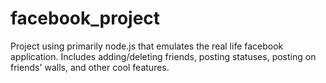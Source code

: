 # facebook_project
Project using primarily node.js that emulates the real life facebook application. Includes adding/deleting friends, posting statuses, posting on friends' walls, and other cool features.
